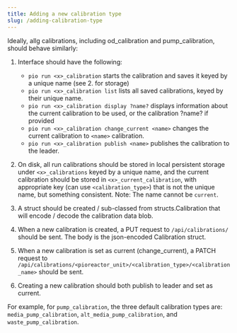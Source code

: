 ```yaml
---
title: Adding a new calibration type
slug: /adding-calibration-type
---
```


Ideally, allg calibrations, including od_calibration and pump_calibration, should behave similarly:

1. Interface should have the following:
   - `pio run <x>_calibration` starts the calibration and saves it keyed by a unique name (see 2. for storage)
   - `pio run <x>_calibration list` lists all saved calibrations, keyed by their unique name.
   - `pio run <x>_calibration display ?name?` displays information about the current calibration to be used, or the calibration ?name? if provided
   - `pio run <x>_calibration change_current <name>` changes the current calibration to `<name>` calibration.
   - `pio run <x>_calibration publish <name>` publishes the calibration to the leader.

2. On disk, all run calibrations should be stored in local persistent storage under `<x>_calibrations` keyed by a unique name, and the current calibration
should be stored in `<x>_current_calibration`, with appropriate key (can use `<calibration_type>`) that is not the unique name, but something consistent. Note: The name cannot be `current`.
3. A struct should be created / sub-classed from structs.Calibration that will encode / decode the calibration data blob.
4. When a new calibration is created, a PUT request to `/api/calibrations/` should be sent. The body is the json-encoded Calibration struct.
5. When a new calibration is set as current (change_current), a PATCH request to `/api/calibrations/<pioreactor_unit>/<calibration_type>/<calibration_name>` should be sent.
6. Creating a new calibration should both publish to leader and set as current.

For example, for `pump_calibration`, the three default calibration types are: `media_pump_calibration`, `alt_media_pump_calibration`, and `waste_pump_calibration`.